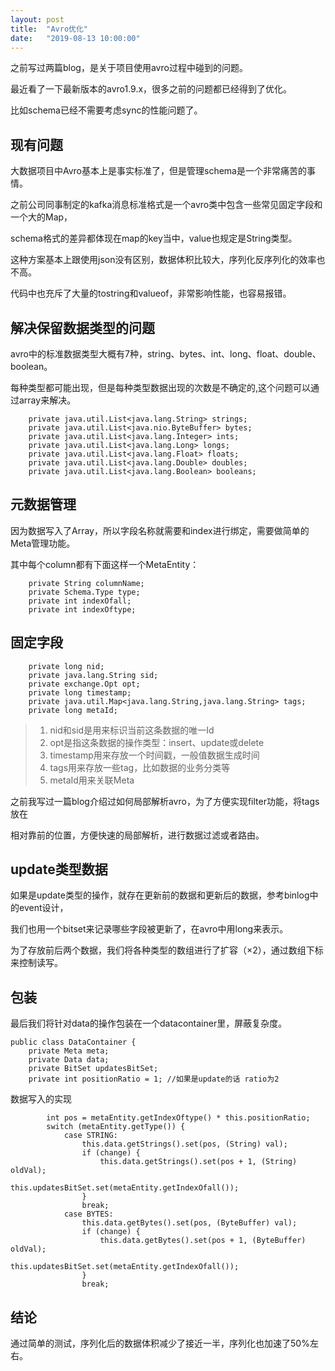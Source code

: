 ```yaml
---
layout: post
title:  "Avro优化"
date:   "2019-08-13 10:00:00"
---
```


之前写过两篇blog，是关于项目使用avro过程中碰到的问题。

最近看了一下最新版本的avro1.9.x，很多之前的问题都已经得到了优化。

比如schema已经不需要考虑sync的性能问题了。

## 现有问题

大数据项目中Avro基本上是事实标准了，但是管理schema是一个非常痛苦的事情。

之前公司同事制定的kafka消息标准格式是一个avro类中包含一些常见固定字段和一个大的Map，

schema格式的差异都体现在map的key当中，value也规定是String类型。

这种方案基本上跟使用json没有区别，数据体积比较大，序列化反序列化的效率也不高。

代码中也充斥了大量的tostring和valueof，非常影响性能，也容易报错。

## 解决保留数据类型的问题

avro中的标准数据类型大概有7种，string、bytes、int、long、float、double、boolean。

每种类型都可能出现，但是每种类型数据出现的次数是不确定的,这个问题可以通过array来解决。

```
    private java.util.List<java.lang.String> strings;
    private java.util.List<java.nio.ByteBuffer> bytes;
    private java.util.List<java.lang.Integer> ints;
    private java.util.List<java.lang.Long> longs;
    private java.util.List<java.lang.Float> floats;
    private java.util.List<java.lang.Double> doubles;
    private java.util.List<java.lang.Boolean> booleans;
```

## 元数据管理

因为数据写入了Array，所以字段名称就需要和index进行绑定，需要做简单的Meta管理功能。

其中每个column都有下面这样一个MetaEntity：

```
    private String columnName;
    private Schema.Type type;
    private int indexOfall;
    private int indexOftype;
```

## 固定字段

```
    private long nid;
    private java.lang.String sid;
    private exchange.Opt opt;
    private long timestamp;
    private java.util.Map<java.lang.String,java.lang.String> tags;
    private long metaId;
```

> 1. nid和sid是用来标识当前这条数据的唯一Id
> 2. opt是指这条数据的操作类型：insert、update或delete
> 3. timestamp用来存放一个时间戳，一般值数据生成时间
> 4. tags用来存放一些tag，比如数据的业务分类等
> 5. metaId用来关联Meta

之前我写过一篇blog介绍过如何局部解析avro，为了方便实现filter功能，将tags放在

相对靠前的位置，方便快速的局部解析，进行数据过滤或者路由。

## update类型数据

如果是update类型的操作，就存在更新前的数据和更新后的数据，参考binlog中的event设计，

我们也用一个bitset来记录哪些字段被更新了，在avro中用long来表示。

为了存放前后两个数据，我们将各种类型的数组进行了扩容（×2），通过数组下标来控制读写。

## 包装

最后我们将针对data的操作包装在一个datacontainer里，屏蔽复杂度。

```
public class DataContainer {
    private Meta meta;
    private Data data;
    private BitSet updatesBitSet;
    private int positionRatio = 1; //如果是update的话 ratio为2
```
数据写入的实现

```
        int pos = metaEntity.getIndexOftype() * this.positionRatio;
        switch (metaEntity.getType()) {
            case STRING:
                this.data.getStrings().set(pos, (String) val);
                if (change) {
                    this.data.getStrings().set(pos + 1, (String) oldVal);
                    this.updatesBitSet.set(metaEntity.getIndexOfall());
                }
                break;
            case BYTES:
                this.data.getBytes().set(pos, (ByteBuffer) val);
                if (change) {
                    this.data.getBytes().set(pos + 1, (ByteBuffer) oldVal);
                    this.updatesBitSet.set(metaEntity.getIndexOfall());
                }
                break;
```

## 结论

通过简单的测试，序列化后的数据体积减少了接近一半，序列化也加速了50%左右。